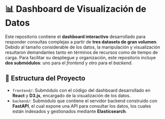 # 📊 Dashboard de Visualización de Datos

Este repositorio contiene el **dashboard interactivo** desarrollado para responder consultas complejas a partir de **tres datasets de gran volumen**. Debido al tamaño considerable de los datos, la manipulación y visualización resultaron demandantes tanto en términos de recursos como de tiempo de carga. Para facilitar su despliegue y organización, este repositorio incluye **dos submódulos**: uno para el _frontend_ y otro para el _backend_.

## 🧩 Estructura del Proyecto

- `frontend/`: Submódulo con el código del dashboard desarrollado en **React** y **D3.js**, encargado de la visualización de los datos.
- `backend/`: Submódulo que contiene el servidor backend construido con **FastAPI**, el cual expone una API para consultar los datos, los cuales están indexados y gestionados mediante **Elasticsearch**.
